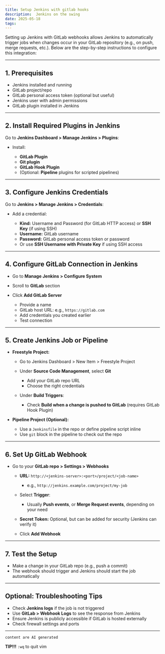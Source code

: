 ```yaml
---
title: Setup Jenkins with gitlab hooks
description:  Jenkins on the swing
date: 2025-05-18
tags:
---
```


Setting up Jenkins with GitLab webhooks allows Jenkins to automatically trigger jobs when changes occur in your GitLab repository (e.g., on push, merge requests, etc.). Below are the step-by-step instructions to configure this integration:

---

## **1. Prerequisites**

* Jenkins installed and running
* GitLab project/repo
* GitLab personal access token (optional but useful)
* Jenkins user with admin permissions
* GitLab plugin installed in Jenkins

---

## **2. Install Required Plugins in Jenkins**

Go to **Jenkins Dashboard > Manage Jenkins > Plugins**:

* Install:

  * **GitLab Plugin**
  * **Git plugin**
  * **GitLab Hook Plugin**
  * (Optional: **Pipeline** plugins for scripted pipelines)

---

## **3. Configure Jenkins Credentials**

Go to **Jenkins > Manage Jenkins > Credentials**:

* Add a credential:

  * **Kind:** Username and Password (for GitLab HTTP access) or **SSH Key** (if using SSH)
  * **Username:** GitLab username
  * **Password:** GitLab personal access token or password
  * Or use **SSH Username with Private Key** if using SSH access

---

## **4. Configure GitLab Connection in Jenkins**

* Go to **Manage Jenkins > Configure System**
* Scroll to **GitLab** section
* Click **Add GitLab Server**

  * Provide a name
  * GitLab host URL: e.g., `https://gitlab.com`
  * Add credentials you created earlier
  * Test connection

---

## **5. Create Jenkins Job or Pipeline**

* **Freestyle Project:**

  * Go to Jenkins Dashboard > New Item > Freestyle Project
  * Under **Source Code Management**, select **Git**

    * Add your GitLab repo URL
    * Choose the right credentials
  * Under **Build Triggers**:

    * Check **Build when a change is pushed to GitLab** (requires GitLab Hook Plugin)

* **Pipeline Project (Optional):**

  * Use a `Jenkinsfile` in the repo or define pipeline script inline
  * Use `git` block in the pipeline to check out the repo

---

## **6. Set Up GitLab Webhook**

* Go to your **GitLab repo > Settings > Webhooks**

  * **URL:** `http://<jenkins-server>:<port>/project/<job-name>`

    * e.g., `http://jenkins.example.com/project/my-job`
  * Select **Trigger**:

    * Usually **Push events**, or **Merge Request events**, depending on your need
  * **Secret Token:** Optional, but can be added for security (Jenkins can verify it)
  * Click **Add Webhook**

---

## **7. Test the Setup**

* Make a change in your GitLab repo (e.g., push a commit)
* The webhook should trigger and Jenkins should start the job automatically

---

## **Optional: Troubleshooting Tips**

* Check **Jenkins logs** if the job is not triggered
* Use **GitLab > Webhook Logs** to see the response from Jenkins
* Ensure Jenkins is publicly accessible if GitLab is hosted externally
* Check firewall settings and ports

---

`content are AI generated`


**TIP!!!** `:wq` to quit vim
